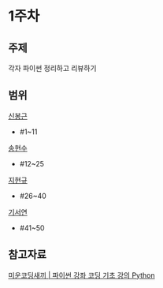 # 1주차

## 주제
각자 파이썬 정리하고 리뷰하기

## 범위

[신봉근](./shin)
  - #1~11

[송현수](./song)
  - #12~25

[지현규](./ji)
  - #26~40

[기서연](./ki)
  - #41~50



## 참고자료

[미운코딩새끼 | 파이썬 강좌 코딩 기초 강의 Python](https://www.youtube.com/watch?v=c2mpe9Xcp0I&list=PLGPF8gvWLYyrkF85itdBHaOLSVbtdzBww)
